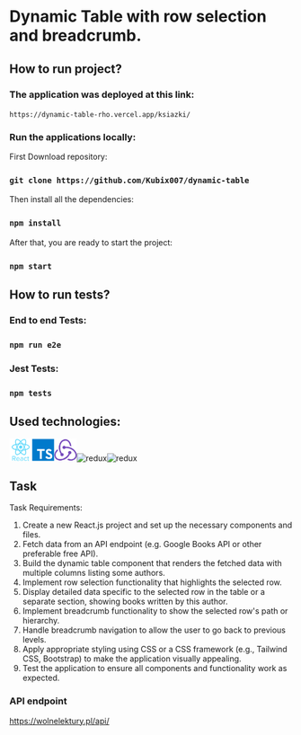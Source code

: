 # Dynamic Table with row selection and breadcrumb.

## How to run project?

### The application was deployed at this link:

`https://dynamic-table-rho.vercel.app/ksiazki/`

### Run the applications locally:
First Download repository:

### `git clone https://github.com/Kubix007/dynamic-table`

Then install all the dependencies:

### `npm install`

After that, you are ready to start the project:

### `npm start`

## How to run tests?

### End to end Tests:

### `npm run e2e`

### Jest Tests:

### `npm tests`

## Used technologies:
<img src="https://raw.githubusercontent.com/devicons/devicon/master/icons/react/react-original-wordmark.svg" alt="react" width="40" height="40"/><img src="https://raw.githubusercontent.com/devicons/devicon/master/icons/typescript/typescript-original.svg" alt="typescript" width="40" height="40"/><img src="https://raw.githubusercontent.com/devicons/devicon/master/icons/redux/redux-original.svg" alt="redux" width="40" height="40"/><img src="https://styled-components.com/atom.png" alt="redux" width="40" height="40"/><img src="https://embed.zenn.studio/api/optimize-og-image/a62d22ac5a424b6d1042/https%3A%2F%2Fmui.com%2Fstatic%2Flogo.png" alt="redux" width="40" height="40"/>

## Task
Task Requirements:
1. Create a new React.js project and set up the necessary components and files.
2. Fetch data from an API endpoint (e.g. Google Books API or other preferable free API).
3. Build the dynamic table component that renders the fetched data with multiple columns
listing some authors.
4. Implement row selection functionality that highlights the selected row.
5. Display detailed data specific to the selected row in the table or a separate section,
showing books written by this author.
6. Implement breadcrumb functionality to show the selected row's path or hierarchy.
7. Handle breadcrumb navigation to allow the user to go back to previous levels.
8. Apply appropriate styling using CSS or a CSS framework (e.g., Tailwind CSS, Bootstrap) to
make the application visually appealing.
9. Test the application to ensure all components and functionality work as expected.

### API endpoint

https://wolnelektury.pl/api/
